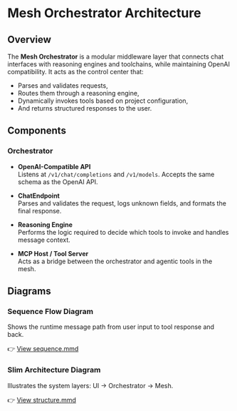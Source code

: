 # Mesh Orchestrator Architecture

## Overview

The **Mesh Orchestrator** is a modular middleware layer that connects chat interfaces with reasoning engines and toolchains, while maintaining OpenAI compatibility. It acts as the control center that:

- Parses and validates requests,
- Routes them through a reasoning engine,
- Dynamically invokes tools based on project configuration,
- And returns structured responses to the user.

## Components

### Orchestrator

- **OpenAI-Compatible API**  
  Listens at `/v1/chat/completions` and `/v1/models`. Accepts the same schema as the OpenAI API.

- **ChatEndpoint**  
  Parses and validates the request, logs unknown fields, and formats the final response.

- **Reasoning Engine**  
  Performs the logic required to decide which tools to invoke and handles message context.

- **MCP Host / Tool Server**  
  Acts as a bridge between the orchestrator and agentic tools in the mesh.

## Diagrams

### Sequence Flow Diagram  

Shows the runtime message path from user input to tool response and back.

👉 [View sequence.mmd](./sequence.mmd)

### Slim Architecture Diagram  

Illustrates the system layers: UI → Orchestrator → Mesh.

👉 [View structure.mmd](./structure.mmd)
